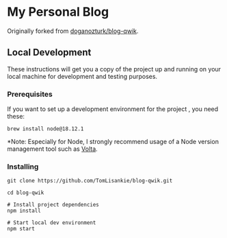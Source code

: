 # My Personal Blog

Originally forked from [doganozturk/blog-qwik](https://github.com/doganozturk/blog-qwik).

## Local Development

These instructions will get you a copy of the project up and running on your local machine for development and testing purposes.

### Prerequisites

If you want to set up a development environment for the project , you need these:

```
brew install node@18.12.1
```

\*Note: Especially for Node, I strongly recommend usage of a Node version management tool such as [Volta](https://volta.sh).

### Installing

```
git clone https://github.com/TomLisankie/blog-qwik.git

cd blog-qwik

# Install project dependencies
npm install

# Start local dev environment
npm start
```

